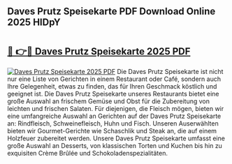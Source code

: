 ## Daves Prutz Speisekarte PDF Download Online 2025 HIDpY

# <h2><a href="http://gcc5dl.nevu.top/?p=Daves+Prutz+Speisekarte">🔗 👉🔴 Daves Prutz Speisekarte 2025 PDF</a></h2>

[![Daves Prutz Speisekarte 2025 PDF](https://i.imgur.com/dBaPXMq.png)](http://gcc5dl.nevu.top/?p=Daves+Prutz+Speisekarte)
Die Daves Prutz Speisekarte ist nicht nur eine Liste von Gerichten in einem Restaurant oder Café, sondern auch Ihre Gelegenheit, etwas zu finden, das für Ihren Geschmack köstlich und geeignet ist. Die Daves Prutz Speisekarte unseres Restaurants bietet eine große Auswahl an frischem Gemüse und Obst für die Zubereitung von leichten und frischen Salaten. Für diejenigen, die Fleisch mögen, bieten wir eine umfangreiche Auswahl an Gerichten auf der Daves Prutz Speisekarte an: Rindfleisch, Schweinefleisch, Huhn und Fisch. Unseren Auserwählten bieten wir Gourmet-Gerichte wie Schaschlik und Steak an, die auf einem Holzfeuer zubereitet werden. Unsere Daves Prutz Speisekarte umfasst eine große Auswahl an Desserts, von klassischen Torten und Kuchen bis hin zu exquisiten Crème Brûlée und Schokoladenspezialitäten.
